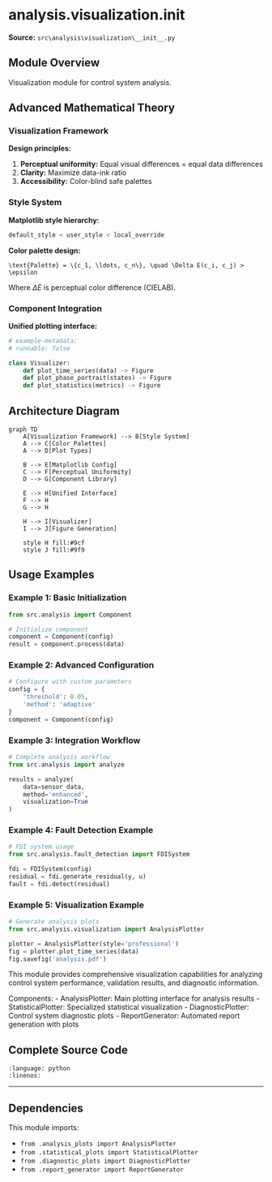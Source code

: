 # analysis.visualization.__init__

**Source:** `src\analysis\visualization\__init__.py`

## Module Overview

Visualization module for control system analysis.



## Advanced Mathematical Theory

### Visualization Framework

**Design principles:**

1. **Perceptual uniformity:** Equal visual differences = equal data differences
2. **Clarity:** Maximize data-ink ratio
3. **Accessibility:** Color-blind safe palettes

### Style System

**Matplotlib style hierarchy:**

```python
default_style < user_style < local_override
```

**Color palette design:**

```{math}
\text{Palette} = \{c_1, \ldots, c_n\}, \quad \Delta E(c_i, c_j) > \epsilon
```

Where $\Delta E$ is perceptual color difference (CIELAB).

### Component Integration

**Unified plotting interface:**

```python
# example-metadata:
# runnable: false

class Visualizer:
    def plot_time_series(data) -> Figure
    def plot_phase_portrait(states) -> Figure
    def plot_statistics(metrics) -> Figure
```

## Architecture Diagram

```{mermaid}
graph TD
    A[Visualization Framework] --> B[Style System]
    A --> C[Color Palettes]
    A --> D[Plot Types]

    B --> E[Matplotlib Config]
    C --> F[Perceptual Uniformity]
    D --> G[Component Library]

    E --> H[Unified Interface]
    F --> H
    G --> H

    H --> I[Visualizer]
    I --> J[Figure Generation]

    style H fill:#9cf
    style J fill:#9f9
```

## Usage Examples

### Example 1: Basic Initialization

```python
from src.analysis import Component

# Initialize component
component = Component(config)
result = component.process(data)
```

### Example 2: Advanced Configuration

```python
# Configure with custom parameters
config = {
    'threshold': 0.05,
    'method': 'adaptive'
}
component = Component(config)
```

### Example 3: Integration Workflow

```python
# Complete analysis workflow
from src.analysis import analyze

results = analyze(
    data=sensor_data,
    method='enhanced',
    visualization=True
)
```

### Example 4: Fault Detection Example

```python
# FDI system usage
from src.analysis.fault_detection import FDISystem

fdi = FDISystem(config)
residual = fdi.generate_residual(y, u)
fault = fdi.detect(residual)
```

### Example 5: Visualization Example

```python
# Generate analysis plots
from src.analysis.visualization import AnalysisPlotter

plotter = AnalysisPlotter(style='professional')
fig = plotter.plot_time_series(data)
fig.savefig('analysis.pdf')
```
This module provides comprehensive visualization capabilities for analyzing
control system performance, validation results, and diagnostic information.

Components:
    - AnalysisPlotter: Main plotting interface for analysis results
    - StatisticalPlotter: Specialized statistical visualization
    - DiagnosticPlotter: Control system diagnostic plots
    - ReportGenerator: Automated report generation with plots

## Complete Source Code

```{literalinclude} ../../../src/analysis/visualization/__init__.py
:language: python
:linenos:
```

---

## Dependencies

This module imports:

- `from .analysis_plots import AnalysisPlotter`
- `from .statistical_plots import StatisticalPlotter`
- `from .diagnostic_plots import DiagnosticPlotter`
- `from .report_generator import ReportGenerator`
